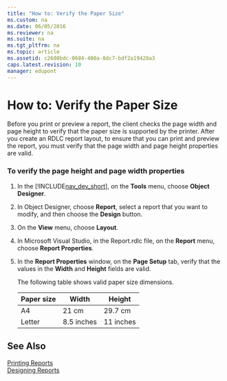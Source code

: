 ```yaml
---
title: "How to: Verify the Paper Size"
ms.custom: na
ms.date: 06/05/2016
ms.reviewer: na
ms.suite: na
ms.tgt_pltfrm: na
ms.topic: article
ms.assetid: c2608bdc-0684-400a-8dc7-bdf2a19428a3
caps.latest.revision: 10
manager: edupont
---
```

# How to: Verify the Paper Size
Before you print or preview a report, the client checks the page width and page height to verify that the paper size is supported by the printer. After you create an RDLC report layout, to ensure that you can print and preview the report, you must verify that the page width and page height properties are valid.  
  
### To verify the page height and page width properties  
  
1.  In the [!INCLUDE[nav_dev_short](includes/nav_dev_short_md.md)], on the **Tools** menu, choose **Object Designer**.  
  
2.  In Object Designer, choose **Report**, select a report that you want to modify, and then choose the **Design** button.  
  
3.  On the **View** menu, choose **Layout**.  
  
4.  In Microsoft Visual Studio, in the Report.rdlc file, on the **Report** menu, choose **Report Properties**.  
  
5.  In the **Report Properties** window, on the **Page Setup** tab, verify that the values in the **Width** and **Height** fields are valid.  
  
     The following table shows valid paper size dimensions.  
  
    |Paper size|Width|Height|  
    |----------------|-----------|------------|  
    |A4|21 cm|29.7 cm|  
    |Letter|8.5 inches|11 inches|  
  
## See Also  
 [Printing Reports](Printing-Reports.md)   
 [Designing Reports](Designing-Reports.md)